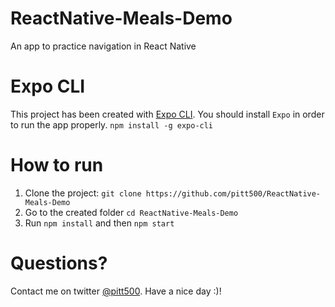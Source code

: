 # ReactNative-Meals-Demo
An app to practice navigation in React Native

# Expo CLI
This project has been created with [Expo CLI](https://facebook.github.io/react-native/docs/getting-started). You should install `Expo` in order to run the app properly. 
`npm install -g expo-cli`

# How to run
1. Clone the project: `git clone https://github.com/pitt500/ReactNative-Meals-Demo`
2. Go to the created folder `cd ReactNative-Meals-Demo`
3. Run `npm install` and then `npm start`

# Questions?
Contact me on twitter [@pitt500](https://twitter.com/pitt500). Have a nice day :)!

